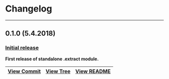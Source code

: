 # Changelog

<hr>

## 0.1.0 (5.4.2018)
### [Initial release](https://github.com/jpcx/deep-props/releases/tag/0.1.0)

__First release of standalone .extract module.__

| [View Commit](https://github.com/jpcx/deep-props/commit/4f5eed812d4ec3ffa7050b355724171e17ca0ff5) | [View Tree](https://github.com/jpcx/deep-props/tree/4f5eed812d4ec3ffa7050b355724171e17ca0ff5/libs/extract) | [View README](https://github.com/jpcx/deep-props/tree/4f5eed812d4ec3ffa7050b355724171e17ca0ff5/libs/extract/README.md) |
| --- | --- | --- |